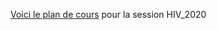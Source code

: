 [Voici le plan de cours](https://www.notion.so/nme/ACT6100H20-9d8033114a0b4c5f8a4a7431637dd1f0) pour la session HIV_2020
